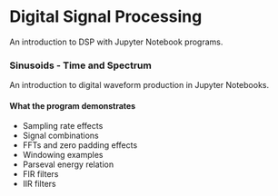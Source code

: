 # Digital Signal Processing
An introduction to DSP with Jupyter Notebook programs.

### Sinusoids  - Time and Spectrum
An introduction to digital waveform production in Jupyter Notebooks.  

#### What the program demonstrates
- Sampling rate effects
- Signal combinations
- FFTs and zero padding effects
- Windowing examples
- Parseval energy relation
- FIR filters
- IIR filters
